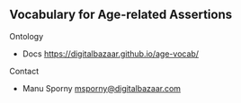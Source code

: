 ## Vocabulary for Age-related Assertions

Ontology

* Docs https://digitalbazaar.github.io/age-vocab/

Contact

* Manu Sporny msporny@digitalbazaar.com
